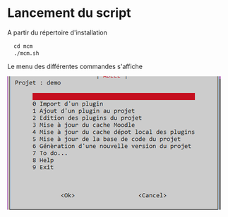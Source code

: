 # Lancement du script

A partir du répertoire d'installation

```
  cd mcm
  ./mcm.sh

```
Le menu des différentes commandes s'affiche 

![menu](../pictures/Adele_Menu.png)
